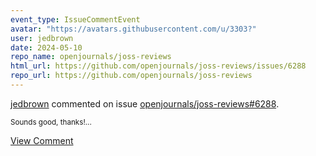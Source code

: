 ```yaml
---
event_type: IssueCommentEvent
avatar: "https://avatars.githubusercontent.com/u/3303?"
user: jedbrown
date: 2024-05-10
repo_name: openjournals/joss-reviews
html_url: https://github.com/openjournals/joss-reviews/issues/6288
repo_url: https://github.com/openjournals/joss-reviews
---
```


<a href='https://github.com/jedbrown' target='_blank'>jedbrown</a> commented on issue <a href='https://github.com/openjournals/joss-reviews/issues/6288' target='_blank'>openjournals/joss-reviews#6288</a>.

<small>Sounds good, thanks!...</small>

<a href='https://github.com/openjournals/joss-reviews/issues/6288' target='_blank'>View Comment</a>